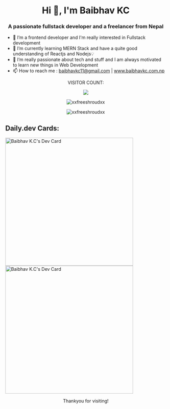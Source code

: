 <h1 align="center">Hi 👋, I'm Baibhav KC</h1>
<h3 align="center">A passionate fullstack developer and a freelancer from Nepal</h3>


- 👀 I’m a frontend developer and I'm really interested in Fullstack development
- 🌱 I’m currently learning MERN Stack and have a quite good understanding of Reactjs and Nodejs💡 
- 💞️ I’m really passionate about tech and stuff and I am always motivated to learn new things in Web Development
- 📫 How to reach me : baibhavkc11@gmail.com | www.baibhavkc.com.np

<p align="center">VISITOR COUNT:</p>
<p align="center"><img src="https://profile-counter.glitch.me/xxfreeshroudxx/count.svg"</p>

<div>
 <p align="center"><img src="https://github-readme-stats.vercel.app/api?username=xxfreeshroudxx&show_icons=true&locale=en" alt="xxfreeshroudxx" /></p>
 <p align="center"><img src="https://github-readme-streak-stats.herokuapp.com/?user=xxfreeshroudxx&" alt="xxfreeshroudxx" /></p>
</div>
 
<div>
 <h2>Daily.dev Cards:</h2>
 <a href="https://app.daily.dev/baibhavkc89"><img src="https://api.daily.dev/devcards/7596fea9d9984f04b1552e5310600481.png?r=s3x" width="400" alt="Baibhav K.C's Dev Card"/></a>
 <a href="https://app.daily.dev/baibhavkc11"><img src="https://api.daily.dev/devcards/7596fea9d9984f04b1552e5310600481.png?r=7sl" width="400" alt="Baibhav K.C's Dev Card"/></a>
</div>



 <p align="center">Thankyou for visiting!</p>
